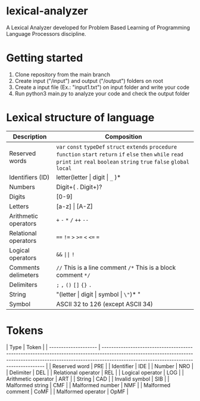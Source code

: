 # lexical-analyzer
A Lexical Analyzer developed for Problem Based Learning of Programming Language Processors discipline.

# Getting started
1. Clone repository from the main branch
2. Create input ("/input") and output ("/output") folders on root
3. Create a input file (Ex.: "input1.txt") on input folder and write your code
4. Run python3 main.py to analyze your code and check the output folder

# Lexical structure of language

| Description | Composition |
| -------------------- | ------------------------------------------------------------------------------------------------------------------------------------------------------------------------------------------------------------------ |
| Reserved words  | `var` `const` `typeDef` `struct` `extends` `procedure` `function` `start` `return` `if` `else` `then` `while` `read` `print` `int` `real` `boolean` `string` `true` `false` `global` `local` |
| Identifiers (ID) | letter(letter \| digit \| `_` )\*|
| Numbers | Digit+( . Digit+)? |
| Digits | [0-9] |
| Letters | [a-z] \| [A-Z] |
| Arithmetic operators | `+` `-` `*` `/` `++` `--` |
| Relational operators | `==` `!=` `>` `>=` `<` `<=` `=` |
| Logical operators | `&&` `\|\|` `!` |
| Comments delimeters | `//` This is a line comment `/*` This is a block comment `*/`
| Delimiters | `;` `,` `()` `[]` `{}` `.` |
| String | "(letter \| digit \| symbol \| `\"`)* " |
| Symbol | ASCII 32 to 126 (except ASCII 34) |

# Tokens

| Type | Token |
| -------------------- | 
------------------------------------------------------------------------------------------------------------------------------------------------------------------------------------------------------------------ |
| Reserved word | PRE |
| Identifier | IDE |
| Number | NRO |
| Delimiter | DEL |
| Relational operator | REL |
| Logical operator | LOG |
| Arithmetic operator | ART |
| String | CAD |
| Invalid symbol | SIB |
| Malformed string | CMF |
| Malformed number | NMF |
| Malformed comment | CoMF |
| Malformed operator | OpMF |
